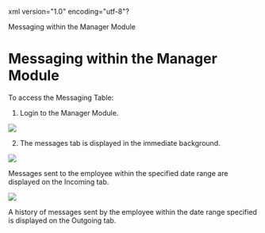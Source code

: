 xml version="1.0" encoding="utf-8"?





Messaging within the Manager Module




# Messaging within the Manager Module

To access the Messaging Table:

1. Login to the Manager Module.

![](/img/image-404.png)

2. The messages tab is displayed in the immediate background.

![](/img/image-404.png)

Messages sent to the employee within the specified date range are displayed on the Incoming tab.

![](/img/image-404.png)

A history of messages sent by the employee within the date range specified is displayed on the Outgoing tab.